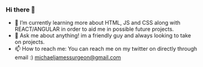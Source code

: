 ### Hi there 👋

- 🌱 I’m currently learning more about HTML, JS and CSS along with REACT/ANGULAR in order to aid me in possible future projects.
- 💬 Ask me about anything! im a friendly guy and always looking to take on projects. 
- 📫 How to reach me: You can reach me on my twitter on directly through email :) michaeljamessurgeon@gmail.com
